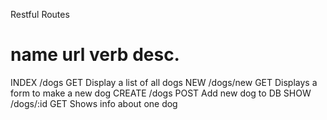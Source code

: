 Restful Routes

name     url       verb    desc.
====================================================
INDEX   /dogs      GET     Display a list of all dogs
NEW     /dogs/new  GET     Displays a form to make a new dog
CREATE  /dogs      POST    Add new dog to DB
SHOW    /dogs/:id  GET     Shows info about one dog


